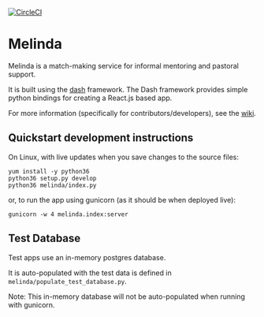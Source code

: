[![CircleCI](https://circleci.com/gh/MartinHowarth/melinda.svg?style=shield)](https://circleci.com/gh/MartinHowarth/melinda)

# Melinda

Melinda is a match-making service for informal mentoring and pastoral support.

It is built using the [dash](https://plot.ly/products/dash/) framework. The Dash framework provides simple python bindings for creating a React.js based app.

For more information (specifically for contributors/developers), see the [wiki](https://github.com/MartinHowarth/melinda/wiki).

## Quickstart development instructions

On Linux, with live updates when you save changes to the source files:
```
yum install -y python36
python36 setup.py develop
python36 melinda/index.py
```

or, to run the app using gunicorn (as it should be when deployed live):
```
gunicorn -w 4 melinda.index:server
```

## Test Database
Test apps use an in-memory postgres database.

It is auto-populated with the test data is defined in `melinda/populate_test_database.py`.

Note: This in-memory database will not be auto-populated when running with gunicorn.
